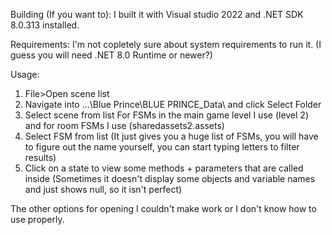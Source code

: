 Building (If you want to):
I built it with Visual studio 2022 and .NET SDK 8.0.313 installed.

Requirements:
I'm not copletely sure about system requirements to run it. (I guess you will need .NET 8.0 Runtime or newer?)

Usage:
1. File>Open scene list
2. Navigate into ...\Blue Prince\BLUE PRINCE_Data\ and click Select Folder
3. Select scene from list
For FSMs in the main game level I use (level 2) and for room FSMs I use (sharedassets2.assets)
4. Select FSM from list (It just gives you a huge list of FSMs, you will have to figure out the name yourself, you can start typing letters to filter results)
5. Click on a state to view some methods + parameters that are called inside (Sometimes it doesn't display some objects and variable names and just shows null, so it isn't perfect)

The other options for opening I couldn't make work or I don't know how to use properly.
